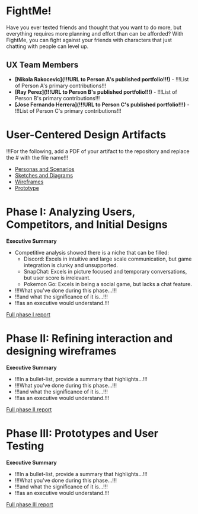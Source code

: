 # FightMe!

Have you ever texted friends and thought that you want to do more, but everything requires more planning and effort than can be afforded? With FightMe, you can fight against your friends with characters that just chatting with people can level up.

## UX Team Members

* **[Nikola Rakocevic](!!!URL to Person A's published portfolio!!!)** - !!!List of Person A's primary contributions!!!
* **[Ray Perez](!!!URL to Person B's published portfolio!!!)** - !!!List of Person B's primary contributions!!!
* **[Jose Fernando Herrera](!!!URL to Person C's published portfolio!!!)** - !!!List of Person C's primary contributions!!!

# User-Centered Design Artifacts
 
!!!For the following, add a PDF of your artifact to the repository and replace the # with the file name!!!

* [Personas and Scenarios](personas/)
* [Sketches and Diagrams](sketches/)
* [Wireframes](wireframes/)
* [Prototype](#)

# Phase I: Analyzing Users, Competitors, and Initial Designs

**Executive Summary**

* Competitive analysis showed there is a niche that can be filled:
  * Discord: Excels in intuitive and large scale communication, but game integration is clunky and unsupported.
  * SnapChat: Excels in picture focused and temporary conversations, but user score is irrelevant.
  * Pokemon Go: Excels in being a social game, but lacks a chat feature.
* !!!What you've done during this phase...!!!
* !!!and what the significance of it is...!!!
* !!!as an executive would understand.!!!

[Full phase I report](phaseI/)

# Phase II: Refining interaction and designing wireframes

**Executive Summary**

* !!!In a bullet-list, provide a summary that highlights...!!!
* !!!What you've done during this phase...!!!
* !!!and what the significance of it is...!!!
* !!!as an executive would understand.!!!

[Full phase II report](phaseII/)

# Phase III: Prototypes and User Testing

**Executive Summary**

* !!!In a bullet-list, provide a summary that highlights...!!!
* !!!What you've done during this phase...!!!
* !!!and what the significance of it is...!!!
* !!!as an executive would understand.!!!

[Full phase III report](phaseIII/)

